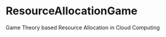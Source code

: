 ResourceAllocationGame
======================

Game Theory based Resource Allocation in Cloud Computing